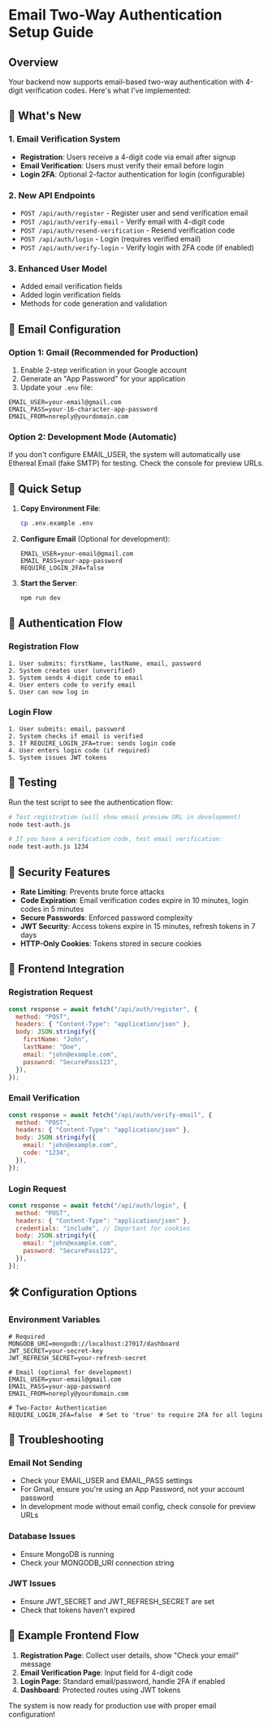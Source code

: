 # Email Two-Way Authentication Setup Guide

## Overview

Your backend now supports email-based two-way authentication with 4-digit verification codes. Here's what I've implemented:

## 🔧 What's New

### 1. Email Verification System

- **Registration**: Users receive a 4-digit code via email after signup
- **Email Verification**: Users must verify their email before login
- **Login 2FA**: Optional 2-factor authentication for login (configurable)

### 2. New API Endpoints

- `POST /api/auth/register` - Register user and send verification email
- `POST /api/auth/verify-email` - Verify email with 4-digit code
- `POST /api/auth/resend-verification` - Resend verification code
- `POST /api/auth/login` - Login (requires verified email)
- `POST /api/auth/verify-login` - Verify login with 2FA code (if enabled)

### 3. Enhanced User Model

- Added email verification fields
- Added login verification fields
- Methods for code generation and validation

## 📧 Email Configuration

### Option 1: Gmail (Recommended for Production)

1. Enable 2-step verification in your Google account
2. Generate an "App Password" for your application
3. Update your `.env` file:

```env
EMAIL_USER=your-email@gmail.com
EMAIL_PASS=your-16-character-app-password
EMAIL_FROM=noreply@yourdomain.com
```

### Option 2: Development Mode (Automatic)

If you don't configure EMAIL_USER, the system will automatically use Ethereal Email (fake SMTP) for testing. Check the console for preview URLs.

## 🚀 Quick Setup

1. **Copy Environment File**:

   ```bash
   cp .env.example .env
   ```

2. **Configure Email** (Optional for development):

   ```env
   EMAIL_USER=your-email@gmail.com
   EMAIL_PASS=your-app-password
   REQUIRE_LOGIN_2FA=false
   ```

3. **Start the Server**:
   ```bash
   npm run dev
   ```

## 🔄 Authentication Flow

### Registration Flow

```
1. User submits: firstName, lastName, email, password
2. System creates user (unverified)
3. System sends 4-digit code to email
4. User enters code to verify email
5. User can now log in
```

### Login Flow

```
1. User submits: email, password
2. System checks if email is verified
3. If REQUIRE_LOGIN_2FA=true: sends login code
4. User enters login code (if required)
5. System issues JWT tokens
```

## 🧪 Testing

Run the test script to see the authentication flow:

```bash
# Test registration (will show email preview URL in development)
node test-auth.js

# If you have a verification code, test email verification:
node test-auth.js 1234
```

## 🔐 Security Features

- **Rate Limiting**: Prevents brute force attacks
- **Code Expiration**: Email verification codes expire in 10 minutes, login codes in 5 minutes
- **Secure Passwords**: Enforced password complexity
- **JWT Security**: Access tokens expire in 15 minutes, refresh tokens in 7 days
- **HTTP-Only Cookies**: Tokens stored in secure cookies

## 📱 Frontend Integration

### Registration Request

```javascript
const response = await fetch("/api/auth/register", {
  method: "POST",
  headers: { "Content-Type": "application/json" },
  body: JSON.stringify({
    firstName: "John",
    lastName: "Doe",
    email: "john@example.com",
    password: "SecurePass123",
  }),
});
```

### Email Verification

```javascript
const response = await fetch("/api/auth/verify-email", {
  method: "POST",
  headers: { "Content-Type": "application/json" },
  body: JSON.stringify({
    email: "john@example.com",
    code: "1234",
  }),
});
```

### Login Request

```javascript
const response = await fetch("/api/auth/login", {
  method: "POST",
  headers: { "Content-Type": "application/json" },
  credentials: "include", // Important for cookies
  body: JSON.stringify({
    email: "john@example.com",
    password: "SecurePass123",
  }),
});
```

## 🛠️ Configuration Options

### Environment Variables

```env
# Required
MONGODB_URI=mongodb://localhost:27017/dashboard
JWT_SECRET=your-secret-key
JWT_REFRESH_SECRET=your-refresh-secret

# Email (optional for development)
EMAIL_USER=your-email@gmail.com
EMAIL_PASS=your-app-password
EMAIL_FROM=noreply@yourdomain.com

# Two-Factor Authentication
REQUIRE_LOGIN_2FA=false  # Set to 'true' to require 2FA for all logins
```

## 🐛 Troubleshooting

### Email Not Sending

- Check your EMAIL_USER and EMAIL_PASS settings
- For Gmail, ensure you're using an App Password, not your account password
- In development mode without email config, check console for preview URLs

### Database Issues

- Ensure MongoDB is running
- Check your MONGODB_URI connection string

### JWT Issues

- Ensure JWT_SECRET and JWT_REFRESH_SECRET are set
- Check that tokens haven't expired

## 📝 Example Frontend Flow

1. **Registration Page**: Collect user details, show "Check your email" message
2. **Email Verification Page**: Input field for 4-digit code
3. **Login Page**: Standard email/password, handle 2FA if enabled
4. **Dashboard**: Protected routes using JWT tokens

The system is now ready for production use with proper email configuration!
